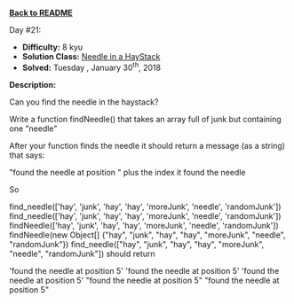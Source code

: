 ﻿<a href=https://github.com/hlais/Kata---a---Day><b>Back to README</b><a>

Day #21: 

* <b>Difficulty:</b> 8 kyu
* <b>Solution Class:</b> [Needle in a HayStack](Finding%20String%20In%20Array.cs)
* <b>Solved:</b> Tuesday , January 30<sup>th</sup>, 2018

<b>Description:</b>

Can you find the needle in the haystack?

Write a function findNeedle() that takes an array full of junk but containing one "needle"

After your function finds the needle it should return a message (as a string) that says:

"found the needle at position " plus the index it found the needle

So

find_needle(['hay', 'junk', 'hay', 'hay', 'moreJunk', 'needle', 'randomJunk'])
find_needle(['hay', 'junk', 'hay', 'hay', 'moreJunk', 'needle', 'randomJunk'])
findNeedle(['hay', 'junk', 'hay', 'hay', 'moreJunk', 'needle', 'randomJunk'])
findNeedle(new Object[] {"hay", "junk", "hay", "hay", "moreJunk", "needle", "randomJunk"})
find_needle(["hay", "junk", "hay", "hay", "moreJunk", "needle", "randomJunk"])
should return

'found the needle at position 5'
'found the needle at position 5'
'found the needle at position 5'
"found the needle at position 5"
"found the needle at position 5"
